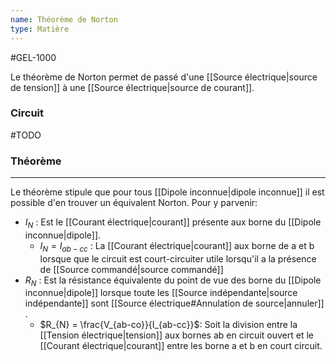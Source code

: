```yaml
---
name: Théorème de Norton
type: Matière
---
```

#GEL-1000 

Le théorème de Norton permet de passé d'une [[Source électrique|source de tension]] à une [[Source électrique|source de courant]].

### Circuit
#TODO 

### Théorème
---
Le théorème stipule que pour tous [[Dipole inconnue|dipole inconnue]] il est possible d'en trouver un équivalent Norton. Pour y parvenir:
- $I_N$ : Est le [[Courant électrique|courant]] présente aux borne du [[Dipole inconnue|dipole]].
    - $I_{N} = I_{ab-cc}$ : La [[Courant électrique|courant]] aux borne de a et b lorsque que le circuit est court-circuiter utile lorsqu'il a la présence de [[Source commandé|source commandé]]
- $R_N$ : Est la résistance équivalente du point de vue des borne du [[Dipole inconnue|dipole]] lorsque toute les [[Source indépendante|source indépendante]] sont [[Source électrique#Annulation de source|annuler]] .
    - $R_{N} = \frac{V_{ab-co}}{I_{ab-cc}}$: Soit la division entre la [[Tension électrique|tension]] aux bornes ab en circuit ouvert et le [[Courant électrique|courant]] entre les borne a et b en court circuit.